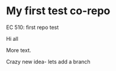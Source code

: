 # My first test co-repo
EC 510: first repo test

Hi all

More text.

Crazy new idea- lets add a branch